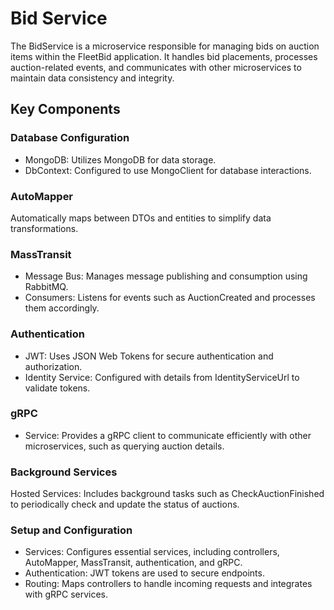 # Bid Service
The BidService is a microservice responsible for managing bids on auction items within the FleetBid application. It handles bid placements, processes auction-related events, and communicates with other microservices to maintain data consistency and integrity.

## Key Components

### Database Configuration
- MongoDB: Utilizes MongoDB for data storage.
- DbContext: Configured to use MongoClient for database interactions.
  
### AutoMapper
Automatically maps between DTOs and entities to simplify data transformations.

### MassTransit
- Message Bus: Manages message publishing and consumption using RabbitMQ.
- Consumers: Listens for events such as AuctionCreated and processes them accordingly.

### Authentication
- JWT: Uses JSON Web Tokens for secure authentication and authorization.
- Identity Service: Configured with details from IdentityServiceUrl to validate tokens.
  
### gRPC
- Service: Provides a gRPC client to communicate efficiently with other microservices, such as querying auction details.
  
### Background Services
Hosted Services: Includes background tasks such as CheckAuctionFinished to periodically check and update the status of auctions.

### Setup and Configuration
- Services: Configures essential services, including controllers, AutoMapper, MassTransit, authentication, and gRPC.
- Authentication: JWT tokens are used to secure endpoints.
- Routing: Maps controllers to handle incoming requests and integrates with gRPC services.
